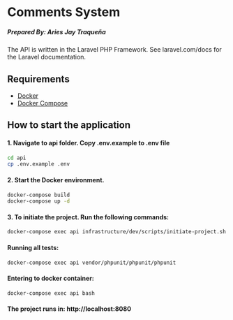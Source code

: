 # Comments System
##### Prepared By: Aries Jay Traqueña

The API is written in the Laravel PHP Framework.
See laravel.com/docs for the Laravel documentation.

## Requirements

- [Docker](https://docs.docker.com/engine/install/)
- [Docker Compose](https://docs.docker.com/compose/install/)

## How to start the application

#### 1. Navigate to api folder. Copy .env.example to .env file

```bash 
cd api
cp .env.example .env
```

#### 2. Start the Docker environment.

```bash
docker-compose build
docker-compose up -d 
```

#### 3. To initiate the project. Run the following commands:

```bash  
docker-compose exec api infrastructure/dev/scripts/initiate-project.sh 
```
 
#### Running all tests:
```bash
docker-compose exec api vendor/phpunit/phpunit/phpunit
``` 

#### Entering to docker container:
```bash
docker-compose exec api bash
``` 

#### The project runs in: http://localhost:8080